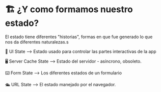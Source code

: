 


# 🏗 ¿Y como formamos nuestro estado?

El estado tiene diferentes "historias", formas en que fue generado lo que nos da diferentes naturalezas.s

💅 UI State –> Estado usado para controlar las partes interactivas de la app

🖥 Server Cache State –> Estado del servidor - asíncrono, obsoleto.

⌨️ Form State –> Los diferentes estados de un formulario

🛳 URL State –> El estado manejado por el navegador.
